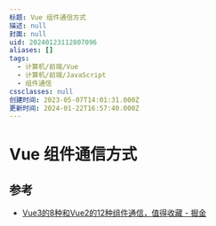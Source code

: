 ```yaml
---
标题: Vue 组件通信方式
描述: null
封面: null
uid: 20240123112807096
aliases: []
tags:
  - 计算机/前端/Vue
  - 计算机/前端/JavaScript
  - 组件通信
cssclasses: null
创建时间: 2023-05-07T14:01:31.000Z
更新时间: 2024-01-22T16:57:40.000Z
---
```


# Vue 组件通信方式

## 参考

- [Vue3的8种和Vue2的12种组件通信，值得收藏 - 掘金](https://juejin.cn/post/6999687348120190983)
